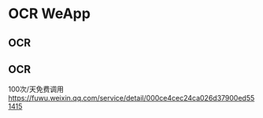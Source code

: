 # OCR WeApp

## OCR

## OCR 

100次/天免费调用
https://fuwu.weixin.qq.com/service/detail/000ce4cec24ca026d37900ed551415
